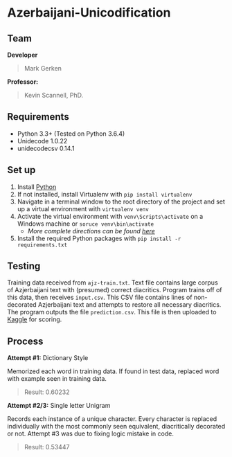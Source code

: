 # Azerbaijani-Unicodification

## Team

**Developer**
> Mark Gerken

**Professor:**
> Kevin Scannell, PhD.

## Requirements
- Python 3.3+ (Tested on Python 3.6.4)
- Unidecode 1.0.22
- unidecodecsv 0.14.1

## Set up

1. Install [Python](https://www.python.org/downloads/)
2. If not installed, install Virtualenv with `pip install virtualenv`
3. Navigate in a terminal window to the root directory of the project and set up a virtual environment with `virtualenv venv`
4. Activate the virtual environment with `venv\Scripts\activate` on a Windows machine or `soruce venv\bin\activate`
	- *More complete directions can be found [here](https://virtualenv.pypa.io/en/stable/userguide/#activate-script)*
5. Install the required Python packages with `pip install -r requirements.txt`

## Testing

Training data received from `ajz-train.txt`. Text file contains large corpus of Azjerbaijani text with (presumed) correct diacritics. Program trains off of this data, then receives `input.csv`. This CSV file contains lines of non-decorated Azjerbaijani text and attempts to restore all necessary diacritics. The program outputs the file `prediction.csv`. This file is then uploaded to [Kaggle](https://www.kaggle.com/c/azerbaijani-unicodification/) for scoring.

## Process

**Attempt #1:** Dictionary Style

Memorized each word in training data. If found in test data, replaced word with example seen in training data.
> Result: 0.60232

**Attempt #2/3:** Single letter Unigram

Records each instance of a unique character. Every character is replaced individually with the most commonly seen equivalent, diacritically decorated or not. Attempt #3 was due to fixing logic mistake in code.
> Result: 0.53447
